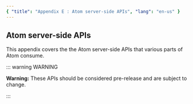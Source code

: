 ```yaml
---
{ "title": "Appendix E : Atom server-side APIs", "lang": "en-us" }
---
```


## Atom server-side APIs

This appendix covers the the Atom server-side APIs that various parts of Atom consume.

::: warning WARNING

**Warning:** These APIs should be considered pre-release and are subject to change.

:::
